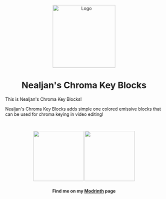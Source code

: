 <p align="center"><img src="https://i.imgur.com/ddejLvF.png" alt="Logo" width="200"></p>
<h1 align="center">Nealjan's Chroma Key Blocks  <br> </h1>

<p>This is Nealjan's Chroma Key Blocks! </p>
<p>Nealjan's Chroma Key Blocks adds simple one colored emissive blocks that can be used for chroma keying in video editing!</p>
<p>&nbsp;</p>
<p align="center"><a href="https://github.com/NEALJAN/nealjans-chroma-key-blocks-1.20.2/issues"><img src="https://i.imgur.com/wT1hwYc.png" width="160" /></a> <a href="https://www.youtube.com/@NealjanLIVE"><img src="https://i.imgur.com/z82g2gC.png" width="160"/></a></p>

<h4 align="center">Find me on my <a href="https://modrinth.com/user/NEALJAN">Modrinth</a> page</h4>

